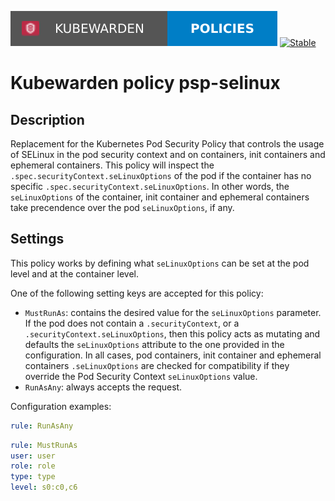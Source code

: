 [![Kubewarden Policy Repository](https://github.com/kubewarden/community/blob/main/badges/kubewarden-policies.svg)](https://github.com/kubewarden/community/blob/main/REPOSITORIES.md#policy-scope)
[![Stable](https://img.shields.io/badge/status-stable-brightgreen?style=for-the-badge)](https://github.com/kubewarden/community/blob/main/REPOSITORIES.md#stable)

# Kubewarden policy psp-selinux

## Description

Replacement for the Kubernetes Pod Security Policy that controls the usage of SELinux in the pod
security context and on containers, init containers and ephemeral containers. This policy will
inspect the `.spec.securityContext.seLinuxOptions` of the pod  if the container has no specific
`.spec.securityContext.seLinuxOptions`. In other words, the `seLinuxOptions` of the container, init
container and ephemeral containers take precendence over the pod `seLinuxOptions`, if any.

## Settings

This policy works by defining what `seLinuxOptions` can be set at the pod level and at the container
level.

One of the following setting keys are accepted for this policy:

* `MustRunAs`: contains the desired value for the `seLinuxOptions` parameter. If the pod does not
  contain a `.securityContext`, or a `.securityContext.seLinuxOptions`, then this policy acts as
  mutating and defaults the `seLinuxOptions` attribute to the one provided in the configuration. In
  all cases, pod containers, init container and ephemeral containers `.seLinuxOptions` are checked
  for compatibility if they override the Pod Security Context `seLinuxOptions` value.
* `RunAsAny`: always accepts the request.

Configuration examples:

```yaml
rule: RunAsAny
```

```yaml
rule: MustRunAs
user: user
role: role
type: type
level: s0:c0,c6
```
